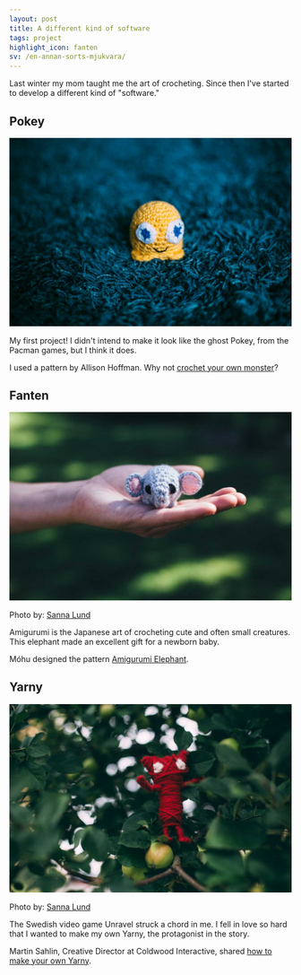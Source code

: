 ```yaml
---
layout: post
title: A different kind of software
tags: project
highlight_icon: fanten
sv: /en-annan-sorts-mjukvara/
---
```


Last winter my mom taught me the art of crocheting. Since then I've started to develop a different kind of "software."

## Pokey

![](/images/pokey.jpg)

My first project! I didn't intend to make it look like the ghost Pokey, from the Pacman games, but I think it does.

I used a pattern by Allison Hoffman. Why not [crochet your own monster][2]?

## Fanten

![](/images/fanten.jpg)

Photo by: [Sanna Lund][1]

Amigurumi is the Japanese art of crocheting cute and often small creatures. This elephant made an excellent gift for a newborn baby.

Móhu designed the pattern [Amigurumi Elephant][3].

## Yarny

![](/images/yarny.jpg)

Photo by: [Sanna Lund][1]

The Swedish video game Unravel struck a chord in me. I fell in love so hard that I wanted to make my own Yarny, the protagonist in the story.

Martin Sahlin, Creative Director at Coldwood Interactive, shared [how to make your own Yarny][4].



[1]: http://sannalund.se
[2]: http://www.ravelry.com/patterns/library/baby-monster-beginner-amigurumi
[3]: https://shop.mohumohu.com/listing/252077997/crochet-elephant-pattern-easy-amigurumi
[4]: http://www.unravelgame.com/unravel-make-yarny-guide
